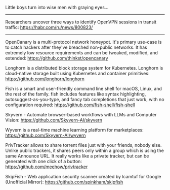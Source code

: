 Little boys turn into wise men with graying eyes...

----

Researchers uncover three ways to identify OpenVPN sessions in transit traffic: https://habr.com/ru/news/800823/

----

OpenCanary is a multi-protocol network honeypot. It's primary use-case is to catch hackers after they've breached non-public networks. It has extremely low resource requirements and can be tweaked, modified, and extended: https://github.com/thinkst/opencanary

Longhorn is a distributed block storage system for Kubernetes. Longhorn is cloud-native storage built using Kubernetes and container primitives: https://github.com/longhorn/longhorn

Fish is a smart and user-friendly command line shell for macOS, Linux, and the rest of the family. fish includes features like syntax highlighting, autosuggest-as-you-type, and fancy tab completions that just work, with no configuration required: https://github.com/fish-shell/fish-shell

Skyvern - Automate browser-based workflows with LLMs and Computer Vision: https://github.com/Skyvern-AI/skyvern

Wyvern is a real-time machine learning platform for marketplaces: https://github.com/Skyvern-AI/wyvern

PrivTracker allows to share torrent files just with your friends, nobody else. Unlike public trackers, it shares peers only within a group which is using the same Announce URL. It really works like a private tracker, but can be generated with one click of a button: https://github.com/meehow/privtracker

SkipFish - Web application security scanner created by lcamtuf for Google (Unofficial Mirror): https://github.com/spinkham/skipfish


